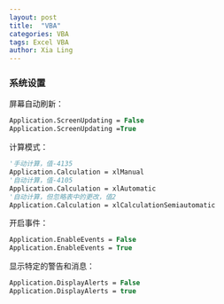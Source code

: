 ```yaml
---
layout: post
title:  "VBA"
categories: VBA
tags: Excel VBA
author: Xia Ling
---
```


### 系统设置
屏幕自动刷新：
```vb
Application.ScreenUpdating = False
Application.ScreenUpdating =True
```
计算模式：
```vb
'手动计算，值-4135
Application.Calculation = xlManual
'自动计算，值-4105
Application.Calculation = xlAutomatic
'自动计算，但忽略表中的更改，值2
Application.Calculation = xlCalculationSemiautomatic
```
开启事件：
```vb
Application.EnableEvents = False
Application.EnableEvents = True
```
显示特定的警告和消息：
```vb
Application.DisplayAlerts = False
Application.DisplayAlerts = true
```